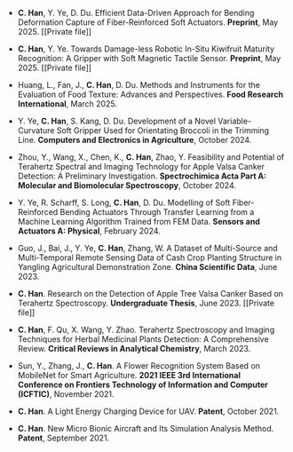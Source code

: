 - **C. Han**, Y. Ye, D. Du. Efficient Data-Driven Approach for Bending Deformation Capture of Fiber-Reinforced Soft Actuators. **Preprint**, May 2025. [[Private file]]

- **C. Han**, Y. Ye. Towards Damage-less Robotic In-Situ Kiwifruit Maturity Recognition: A Gripper with Soft Magnetic Tactile Sensor. **Preprint**, May 2025. [[Private file]]

- Huang, L., Fan, J., **C. Han**, D. Du. Methods and Instruments for the Evaluation of Food Texture: Advances and Perspectives. **Food Research International**, March 2025.

- Y. Ye, **C. Han**, S. Kang, D. Du. Development of a Novel Variable-Curvature Soft Gripper Used for Orientating Broccoli in the Trimming Line. **Computers and Electronics in Agriculture**, October 2024.

- Zhou, Y., Wang, X., Chen, K., **C. Han**, Zhao, Y. Feasibility and Potential of Terahertz Spectral and Imaging Technology for Apple Valsa Canker Detection: A Preliminary Investigation. **Spectrochimica Acta Part A: Molecular and Biomolecular Spectroscopy**, October 2024.

- Y. Ye, R. Scharff, S. Long, **C. Han**, D. Du. Modelling of Soft Fiber-Reinforced Bending Actuators Through Transfer Learning from a Machine Learning Algorithm Trained from FEM Data. **Sensors and Actuators A: Physical**, February 2024.

- Guo, J., Bai, J., Y. Ye, **C. Han**, Zhang, W. A Dataset of Multi-Source and Multi-Temporal Remote Sensing Data of Cash Crop Planting Structure in Yangling Agricultural Demonstration Zone. **China Scientific Data**, June 2023.

- **C. Han**. Research on the Detection of Apple Tree Valsa Canker Based on Terahertz Spectroscopy. **Undergraduate Thesis**, June 2023. [[Private file]]

- **C. Han**, F. Qu, X. Wang, Y. Zhao. Terahertz Spectroscopy and Imaging Techniques for Herbal Medicinal Plants Detection: A Comprehensive Review. **Critical Reviews in Analytical Chemistry**, March 2023.

- Sun, Y., Zhang, J., **C. Han**. A Flower Recognition System Based on MobileNet for Smart Agriculture. **2021 IEEE 3rd International Conference on Frontiers Technology of Information and Computer (ICFTIC)**, November 2021.

- **C. Han**. A Light Energy Charging Device for UAV. **Patent**, October 2021.

- **C. Han**. New Micro Bionic Aircraft and Its Simulation Analysis Method. **Patent**, September 2021.


<!-- - <strong>S. Li</strong>, X. Yang*, A. Cao*, K. Fan, Y. Liu, C. Wang, and Q.Niu . LaNCoR: Label Noise-Contrastive Robust Learning for Seismic Signal Processing with Application to Microseismic Arrival Time Picking. <strong>In Revision.</strong> [[Code]](https://github.com/senli1073/LaNCor)

- X. Yang, <strong>S. Li</strong>, A. Cao*, C. Wang*, Y. Liu, X. Bai, and Q. Niu (2024). Deep Transfer Learning for P-wave Arrival Identification and Automatic Seismic Source Location in Underground Mines. <strong>International Journal of Rock Mechanics and Mining Sciences</strong>. [[Paper]](https://doi.org/10.1016/j.ijrmms.2024.105888)

- <strong>S. Li</strong>, X. Yang*, A. Cao*, C. Wang, Y. Liu, Y. Liu, and Q. Niu (2024). SeisT: A Foundational Deep-Learning Model for Earthquake Monitoring Tasks. <strong>IEEE Transactions on Geoscience and Remote Sensing</strong>. [[Paper]](https://doi.org/10.1109/TGRS.2024.3371503) [[Code]](https://github.com/senli1073/SeisT)

- A. Cao, X. Yang, C. Wang*, <strong>S. Li</strong>, Y. Liu, L. Dou, and Q. Niu (2023). High-Precision Phase Picking and Automatic Source Locating Method for Seismicity in Mines Based on Deep Transfer Learning. <strong>Journal of China Coal Society</strong>. [[Paper]](https://doi.org/10.13225/j.cnki.jccs.2023.0095)

- A. Cao, Y. Liu, X. Yang*, <strong>S. Li</strong>, C. Wang, X. Bai, and Y. Liu (2022). Physical Index and Data Fusion-Driven Method for Coal Burst Prediction in Time Sequence. <strong>Journal of China Coal Society</strong>. [[Paper]](https://doi.org/10.13225/j.cnki.jccs.2022.0680)

- X. Yang, X. Yu, C. Zhang, <strong>S. Li</strong>, and Q. Niu (2021). MineGPS: Battery-Free Localization Base Station for Coal Mine Environment. <strong>IEEE Communications Letters</strong>. [[Paper]](https://doi.org/10.1109/LCOMM.2021.3081593)
 -->
